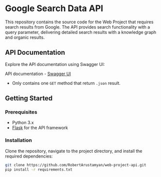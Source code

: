 # Google Search Data API

This repository contains the source code for the Web Project that requires search results from Google. The API provides search functionality with a query parameter, delivering detailed search results with a knowledge graph and organic results.

## API Documentation

Explore the API documentation using Swagger UI:

API documentation - [Swagger UI](https://app.swaggerhub.com/apis-docs/ROBERTARUSTAMYAN2/search-api/1.0.0)

* Only contains one `GET` method that return `.json` result.

## Getting Started

### Prerequisites

- Python 3.x
- [Flask](https://palletsprojects.com/p/flask/) for the API framework

### Installation

Clone the repository, navigate to the project directory, and install the required dependencies:

```bash
git clone https://github.com/RobertArustamyan/web-project-api.git
pip install -r requirements.txt
```
